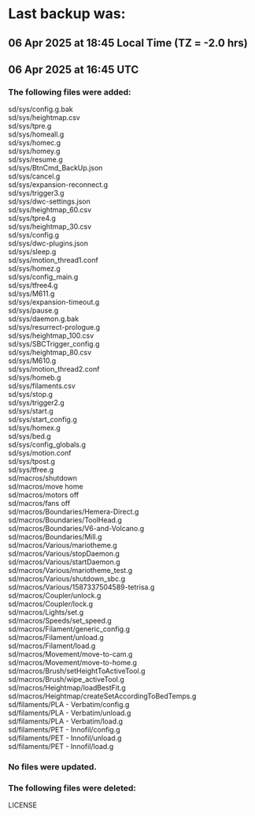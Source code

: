 # Last backup was:
## 06 Apr 2025 at 18:45 Local Time (TZ = -2.0 hrs)  
## 06 Apr 2025 at 16:45 UTC 

### The following files were added:
sd/sys/config.g.bak<br>sd/sys/heightmap.csv<br>sd/sys/tpre.g<br>sd/sys/homeall.g<br>sd/sys/homec.g<br>sd/sys/homey.g<br>sd/sys/resume.g<br>sd/sys/BtnCmd_BackUp.json<br>sd/sys/cancel.g<br>sd/sys/expansion-reconnect.g<br>sd/sys/trigger3.g<br>sd/sys/dwc-settings.json<br>sd/sys/heightmap_60.csv<br>sd/sys/tpre4.g<br>sd/sys/heightmap_30.csv<br>sd/sys/config.g<br>sd/sys/dwc-plugins.json<br>sd/sys/sleep.g<br>sd/sys/motion_thread1.conf<br>sd/sys/homez.g<br>sd/sys/config_main.g<br>sd/sys/tfree4.g<br>sd/sys/M611.g<br>sd/sys/expansion-timeout.g<br>sd/sys/pause.g<br>sd/sys/daemon.g.bak<br>sd/sys/resurrect-prologue.g<br>sd/sys/heightmap_100.csv<br>sd/sys/SBCTrigger_config.g<br>sd/sys/heightmap_80.csv<br>sd/sys/M610.g<br>sd/sys/motion_thread2.conf<br>sd/sys/homeb.g<br>sd/sys/filaments.csv<br>sd/sys/stop.g<br>sd/sys/trigger2.g<br>sd/sys/start.g<br>sd/sys/start_config.g<br>sd/sys/homex.g<br>sd/sys/bed.g<br>sd/sys/config_globals.g<br>sd/sys/motion.conf<br>sd/sys/tpost.g<br>sd/sys/tfree.g<br>sd/macros/shutdown<br>sd/macros/move home<br>sd/macros/motors off<br>sd/macros/fans off<br>sd/macros/Boundaries/Hemera-Direct.g<br>sd/macros/Boundaries/ToolHead.g<br>sd/macros/Boundaries/V6-and-Volcano.g<br>sd/macros/Boundaries/Mill.g<br>sd/macros/Various/mariotheme.g<br>sd/macros/Various/stopDaemon.g<br>sd/macros/Various/startDaemon.g<br>sd/macros/Various/mariotheme_test.g<br>sd/macros/Various/shutdown_sbc.g<br>sd/macros/Various/1587337504589-tetrisa.g<br>sd/macros/Coupler/unlock.g<br>sd/macros/Coupler/lock.g<br>sd/macros/Lights/set.g<br>sd/macros/Speeds/set_speed.g<br>sd/macros/Filament/generic_config.g<br>sd/macros/Filament/unload.g<br>sd/macros/Filament/load.g<br>sd/macros/Movement/move-to-cam.g<br>sd/macros/Movement/move-to-home.g<br>sd/macros/Brush/setHeightToActiveTool.g<br>sd/macros/Brush/wipe_activeTool.g<br>sd/macros/Heightmap/loadBestFit.g<br>sd/macros/Heightmap/createSetAccordingToBedTemps.g<br>sd/filaments/PLA - Verbatim/config.g<br>sd/filaments/PLA - Verbatim/unload.g<br>sd/filaments/PLA - Verbatim/load.g<br>sd/filaments/PET - Innofil/config.g<br>sd/filaments/PET - Innofil/unload.g<br>sd/filaments/PET - Innofil/load.g<br>
### No files were updated.

### The following files were deleted:
LICENSE<br>